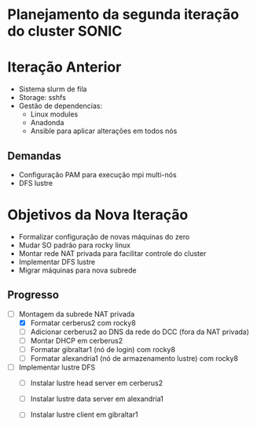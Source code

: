 # Planejamento da segunda iteração do cluster SONIC

# Iteração Anterior
 - Sistema slurm de fila
 - Storage: sshfs
 - Gestão de dependencias:
   - Linux modules
   - Anadonda
   - Ansible para aplicar alterações em todos nós
  
## Demandas
 - Configuração PAM para execução mpi multi-nós
 - DFS lustre

# Objetivos da Nova Iteração
 - Formalizar configuração de novas máquinas do zero
 - Mudar SO padrão para rocky linux
 - Montar rede NAT privada para facilitar controle do cluster
 - Implementar DFS lustre
 - Migrar máquinas para nova subrede

## Progresso
 - [ ] Montagem da subrede NAT privada
   - [x] Formatar cerberus2 com rocky8
   - [ ] Adicionar cerberus2 ao DNS da rede do DCC (fora da NAT privada)
   - [ ] Montar DHCP em cerberus2
   - [ ] Formatar gibraltar1 (nó de login) com rocky8
   - [ ] Formatar alexandria1 (nó de armazenamento lustre) com rocky8
 - [ ] Implementar lustre DFS
   - [ ] Instalar lustre head server em cerberus2
   - [ ] Instalar lustre data server em alexandria1
   - [ ] Instalar lustre client em gibraltar1


